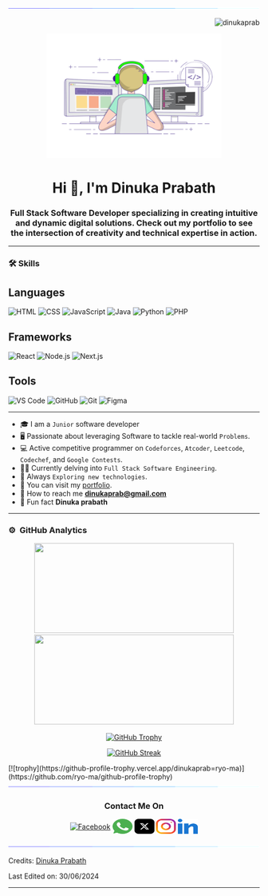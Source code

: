 <img src="https://github.com/dinukaprab/dinukaprab/blob/main/assets/line.gif"> 
<p align="right"> <img src="https://komarev.com/ghpvc/?username=dinukaprab&label=Profile%20views&color=brightgreen&style=flat" alt="dinukaprab" /></p>
<p align="center"><img alt="Coder GIF" height=250 width=350 src="https://github.com/dinukaprab/dinukaprab/blob/main/assets/coding-freak.gif" /></p>
<h1 align="center">Hi 👋, I'm Dinuka Prabath</h1>
<h3 align="center">Full Stack Software Developer specializing in creating intuitive and dynamic digital solutions. Check out my portfolio to see the intersection of creativity and technical expertise in action.</h3>

---
### 🛠️ Skills

## Languages
![HTML](https://img.shields.io/badge/Code-HTML-orange?style=for-the-badge&logo=html5)
![CSS](https://img.shields.io/badge/Code-CSS-blue?style=for-the-badge&logo=css3)
![JavaScript](https://img.shields.io/badge/Code-JavaScript-yellow?style=for-the-badge&logo=javascript)
![Java](https://img.shields.io/badge/Code-Java-red?style=for-the-badge&logo=java)
![Python](https://img.shields.io/badge/Code-Python-blue?style=for-the-badge&logo=python)
![PHP](https://img.shields.io/badge/Code-PHP-purple?style=for-the-badge&logo=php)

## Frameworks
![React](https://img.shields.io/badge/Framework-React-blue?style=for-the-badge&logo=react)
![Node.js](https://img.shields.io/badge/Framework-Node.js-green?style=for-the-badge&logo=node.js)
![Next.js](https://img.shields.io/badge/Framework-Next.js-black?style=for-the-badge&logo=next.js)

## Tools
![VS Code](https://img.shields.io/badge/Tool-VS%20Code-blue?style=for-the-badge&logo=visual-studio-code)
![GitHub](https://img.shields.io/badge/Tool-GitHub-black?style=for-the-badge&logo=github)
![Git](https://img.shields.io/badge/Tool-Git-orange?style=for-the-badge&logo=git)
![Figma](https://img.shields.io/badge/Tool-Figma-red?style=for-the-badge&logo=figma)

-----

- :mortar_board: I am a `Junior` software developer
- :desktop_computer: Passionate about leveraging Software to tackle real-world `Problems`.
- :computer: Active competitive programmer on `Codeforces`, `Atcoder`, `Leetcode`, `Codechef`, and `Google Contests`.
- :student: Currently delving into `Full Stack Software Engineering`.
- :brain: Always `Exploring new technologies`.
- :star2: You can visit my [portfolio](https://dinukaprab.com).
- :email: How to reach me **dinukaprab@gmail.com**
- :tada: Fun fact **Dinuka prabath**

----

### ⚙️ &nbsp;GitHub Analytics

<p align="center">
<a href="https://github.com/dinukaprab">
   <img height="180em" width="400em" src="https://github-readme-stats-eight-theta.vercel.app/api?username=dinukaprab&show_icons=true&theme=algolia&include_all_commits=true&count_private=true"/>
   <img height="180em" width="400em" src="https://github-readme-stats-eight-theta.vercel.app/api/top-langs/?username=dinukaprab&layout=compact&langs_count=8&theme=algolia"/>
<p align="center">
  <img src="https://github-profile-trophy.vercel.app/?username=dinukaprab&theme=algolia&no-frame=true&margin-w=15&margin-h=15" alt="GitHub Trophy" />
</p>
<p align="center">
  <img src="https://github-readme-streak-stats.herokuapp.com/?user=dinukaprab&theme=algolia" alt="GitHub Streak" />
</p>
</a>
</p>
[![trophy](https://github-profile-trophy.vercel.app/dinukaprab=ryo-ma)](https://github.com/ryo-ma/github-profile-trophy)
<img src="https://github.com/dinukaprab/dinukaprab/blob/main/assets/line.gif">

<h3 align="center">Contact Me On</h3>
<p align="center">
<a href="https://www.facebook.com/profile.php?id=100087684162623" target="blank"><img align="center" src="https://github.com/dinukaprab/dinukaprab/blob/main/assets/facebook.svg" alt="Facebook" height="30" width="40" /></a>
<a href="https://wa.me/+94762200748" target="blank"><img align="center" src="https://github.com/dinukaprab/dinukaprab/blob/main/assets/whatsapp.svg" alt="WhatsApp" height="30" width="40" /></a>
<a href="https://www.x.com/dinukaprab" target="blank"><img align="center" src="https://github.com/dinukaprab/dinukaprab/blob/main/assets/x-icon.svg" alt="X" height="30" width="40" /></a>
<a href="https://www.instagram.com/dinukaprab" target="blank"><img align="center" src="https://github.com/dinukaprab/dinukaprab/blob/main/assets/instagram.svg" alt="Instagram" height="30" width="40" /></a>
<a href="https://www.linkedin.com" target="blank"><img align="center" src="https://github.com/dinukaprab/dinukaprab/blob/main/assets/linkedin.svg" alt="LinkedIn" height="30" width="40" /></a>
</p>

<img src="https://github.com/dinukaprab/dinukaprab/blob/main/assets/line.gif">

Credits: [Dinuka Prabath](https://github.com/dinukaprab)

Last Edited on: 30/06/2024

----
